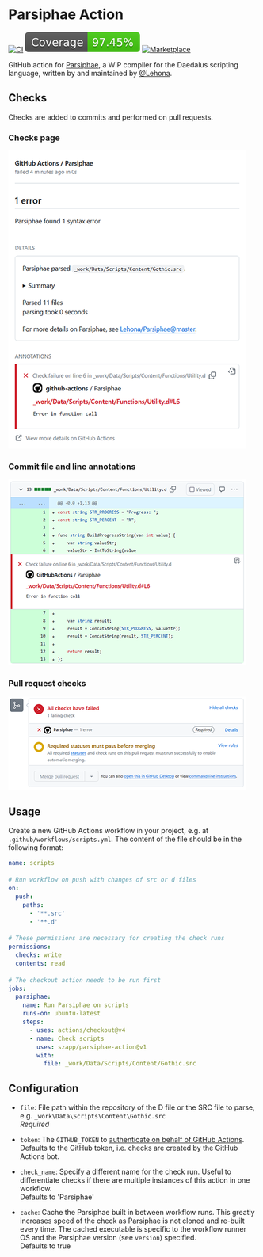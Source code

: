 # Parsiphae Action

[![CI](https://github.com/szapp/parsiphae-action/actions/workflows/ci.yml/badge.svg)](https://github.com/szapp/parsiphae-action/actions/workflows/ci.yml)
[![Coverage](badges/coverage.svg)](https://github.com/szapp/parsiphae-action/actions/workflows/ci.yml)
[![Marketplace](https://img.shields.io/github/v/release/szapp/parsiphae-action?logo=githubactions&logoColor=white&label=marketplace)](https://github.com/marketplace/actions/daedalus-parsiphae)

GitHub action for [Parsiphae](https://github.com/Lehona/Parsiphae), a WIP compiler for the Daedalus scripting language, written by and maintained by [@Lehona](https://github.com/Lehona).

## Checks

Checks are added to commits and performed on pull requests.

### Checks page

![actions-checks](.github/screenshots/actions-checks.png)

### Commit file and line annotations

![commit-checks](.github/screenshots/commit-checks.png)

### Pull request checks

![pr-checks](.github/screenshots/pr-checks.png)

## Usage

Create a new GitHub Actions workflow in your project, e.g. at `.github/workflows/scripts.yml`.
The content of the file should be in the following format:

```yaml
name: scripts

# Run workflow on push with changes of src or d files
on:
  push:
    paths:
      - '**.src'
      - '**.d'

# These permissions are necessary for creating the check runs
permissions:
  checks: write
  contents: read

# The checkout action needs to be run first
jobs:
  parsiphae:
    name: Run Parsiphae on scripts
    runs-on: ubuntu-latest
    steps:
      - uses: actions/checkout@v4
      - name: Check scripts
        uses: szapp/parsiphae-action@v1
        with:
          file: _work/Data/Scripts/Content/Gothic.src
```

## Configuration

- `file`:
  File path within the repository of the D file or the SRC file to parse, e.g. `_work\Data\Scripts\Content\Gothic.src`  
  _Required_

- `token`:
  The `GITHUB_TOKEN` to [authenticate on behalf of GitHub Actions](https://docs.github.com/en/actions/security-guides/automatic-token-authentication#using-the-github_token-in-a-workflow).  
  Defaults to the GitHub token, i.e. checks are created by the GitHub Actions bot.

- `check_name`:
  Specify a different name for the check run.
  Useful to differentiate checks if there are multiple instances of this action in one workflow.  
  Defaults to 'Parsiphae'

- `cache`:
  Cache the Parsiphae built in between workflow runs.
  This greatly increases speed of the check as Parsiphae is not cloned and re-built every time.
  The cached executable is specific to the workflow runner OS and the Parsiphae version (see `version`) specified.  
  Defaults to true
